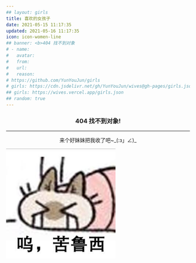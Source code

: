 ```yaml
---
## layout: girls
title: 喜欢的女孩子
date: 2021-05-15 11:17:35
updated: 2021-05-16 11:17:35
icon: icon-women-line
## banner: <b>404 找不到对象
# - name:
#   avatar:
#   from:
#   url:
#   reason:
# https://github.com/YunYouJun/girls
# girls: https://cdn.jsdelivr.net/gh/YunYouJun/wives@gh-pages/girls.json
## girls: https://wives.vercel.app/girls.json
## random: true
---
```


### <center><b>404  找不到对象!</b></center>
---
<center>来个好妹妹把我收了吧~_(:з」∠)_</center>

![](/images/404Girls.jpg)